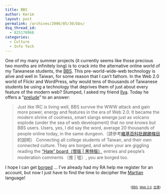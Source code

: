 ```yaml
---
title: BBS
author: Kerim
layout: post
permalink: /archives/2006/05/30/bbs/
dsq_thread_id:
  - 825170968
categories:
  - Culture
  - Info Tech
---
```

One of my many summer projects (it currently seems like those precious two months are infinitely long) is to crack into the alternative online world of my Taiwanese students, the <a href="http://www.ptt.cc/bbs/" onclick="_gaq.push(['_trackEvent', 'outbound-article', 'http://www.ptt.cc/bbs/', 'BBS']);" >BBS</a>. This pre-world-wide-web technology is alive and well in Taiwan, for some reason that I can&#8217;t fathom. In the Web 2.0 world of Flickr and WordPress, why would tens of thousands of Taiwanese students be using a technology that deprives them of just about every feature of the modern web? Stumped, I asked my friend <a href="http://ilyagram.org/" onclick="_gaq.push(['_trackEvent', 'outbound-article', 'http://ilyagram.org/', 'Ilya']);" >Ilya</a>. Today he offers a &#8220;<a href="http://ilyagram.org/archives/1746.html" onclick="_gaq.push(['_trackEvent', 'outbound-article', 'http://ilyagram.org/archives/1746.html', 'prelude']);" >prelude</a>&#8221; to an answer:

> Just like IRC is living well, BBS survive the WWW attack and gain more power, energy and features in the era of Web 2.0. It became the modern shrine of coolness, smart slangs emerge just as volcano explode (under the sea of web development) that no one knows but BBS users. Users, yes, I did say the word, average 20 thousands of people online today, in the same dungeon.（請參考<a href="http://zh.wikipedia.org/wiki/%E6%89%B9%E8%B8%A2%E8%B8%A2" onclick="_gaq.push(['_trackEvent', 'outbound-article', 'http://zh.wikipedia.org/wiki/%E6%89%B9%E8%B8%A2%E8%B8%A2', '維基百科批踢踢條目']);" >維基百科批踢踢條目</a>的說明） Connecting all college students of Taiwan, and their own connected culture. They are borged, and when your are giggling reading the <a href="http://www.ptt.cc/bbs/Hate/" onclick="_gaq.push(['_trackEvent', 'outbound-article', 'http://www.ptt.cc/bbs/Hate/', '“Hate” board（恨版 | 黑特版）']);" >“Hate” board（恨版 | 黑特版）</a> entries and people’s moderation comments （推 | 噓）, you are borged too.

I hope I can get <a href="http://en.wikipedia.org/wiki/Borg" onclick="_gaq.push(['_trackEvent', 'outbound-article', 'http://en.wikipedia.org/wiki/Borg', 'borged']);" >borged</a> &#8230; I&#8217;ve already had my RA help me register for an account, but now I just have to find the time to decipher the <a href="http://www.taiwan.com.au/Scitech/Internet/Trends/20060306.html" onclick="_gaq.push(['_trackEvent', 'outbound-article', 'http://www.taiwan.com.au/Scitech/Internet/Trends/20060306.html', 'Martian']);" >Martian</a> language!

<!-- technorati tags start -->

<div style="text-align:right;">
  <span style="font-size:x-small;">{<a href="http://www.technorati.com/tag/BBS" onclick="_gaq.push(['_trackEvent', 'outbound-article', 'http://www.technorati.com/tag/BBS', 'BBS']);" rel="tag">BBS</a>, <a href="http://www.technorati.com/tag/Web 2.0" onclick="_gaq.push(['_trackEvent', 'outbound-article', 'http://www.technorati.com/tag/Web 2.0', 'Web 2.0']);" rel="tag">Web 2.0</a>, <a href="http://www.technorati.com/tag/台灣" onclick="_gaq.push(['_trackEvent', 'outbound-article', 'http://www.technorati.com/tag/台灣', '台灣']);" rel="tag">台灣</a>}</span>


 

<!-- technorati tags end -->

